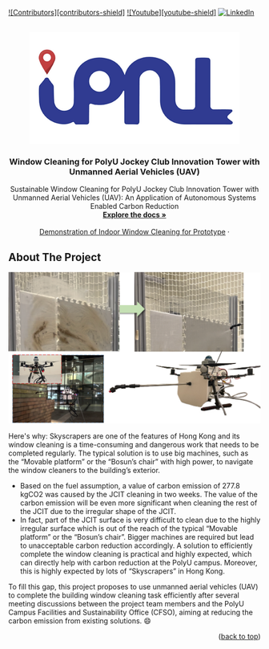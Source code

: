 <a name="readme-top"></a>

[![Contributors][contributors-shield]][contributors-url]
[![Youtube][youtube-shield]][youtube-url]
[![LinkedIn][linkedin-shield]][linkedin-url]


<!-- PROJECT LOGO -->
<br />
<div align="center">
  <a href="https://github.com/RoboticsPolyu/WinC_UAV">
    <img src="images/logo.png" alt="Logo" width="420" height="222">
  </a>

  <h3 align="center">Window Cleaning for PolyU Jockey Club Innovation Tower with Unmanned Aerial Vehicles (UAV)</h3>

  <p align="center">
    Sustainable Window Cleaning for PolyU Jockey Club Innovation Tower with Unmanned Aerial Vehicles (UAV): An Application of Autonomous Systems Enabled Carbon Reduction
    <br />
    <a href="https://github.com/RoboticsPolyu/WinC_UAV"><strong>Explore the docs »</strong></a>
    <br />
    <br />
    <a href="https://www.youtube.com/watch?v=m2Lm8RY2uYI">Demonstration of Indoor Window Cleaning for Prototype</a>
    ·
  </p>
</div>


<!-- ABOUT THE PROJECT -->
## About The Project

[![Product Name Screen Shot][product-screenshot]](https://example.com)

Here's why:
Skyscrapers are one of the features of Hong Kong and its window cleaning is a time-consuming and dangerous work that needs to be completed regularly. The typical solution is to use big machines, such as the “Movable platform” or the “Bosun’s chair” with high power, to navigate the window cleaners to the building’s exterior. 
* Based on the fuel assumption, a value of carbon emission of 277.8 kgCO2 was caused by the JCIT cleaning in two weeks. The value of the carbon emission will be even more significant when cleaning the rest of the JCIT due to the irregular shape of the JCIT. 
* In fact, part of the JCIT surface is very difficult to clean due to the highly irregular surface which is out of the reach of the typical “Movable platform” or the “Bosun’s chair”. Bigger machines are required but lead to unacceptable carbon reduction accordingly. A solution to efficiently complete the window cleaning is practical and highly expected, which can directly help with carbon reduction at the PolyU campus. Moreover, this is highly expected by lots of “Skyscrapers” in Hong Kong. 

To fill this gap, this project proposes to use unmanned aerial vehicles (UAV) to complete the building window cleaning task efficiently after several meeting discussions between the project team members and the PolyU Campus Facilities and Sustainability Office (CFSO), aiming at reducing the carbon emission from existing solutions. :smile:

<p align="right">(<a href="#readme-top">back to top</a>)</p>

[contributors-url]: https://github.com/RoboticsPolyu/WinC_UAV
[linkedin-shield]: https://img.shields.io/badge/-LinkedIn-black.svg?style=for-the-badge&logo=linkedin&colorB=555
[linkedin-url]: https://linkedin.com/
[youtube-url]: https://www.youtube.com/watch?v=m2Lm8RY2uYI
[product-screenshot]: images/Overview.png
